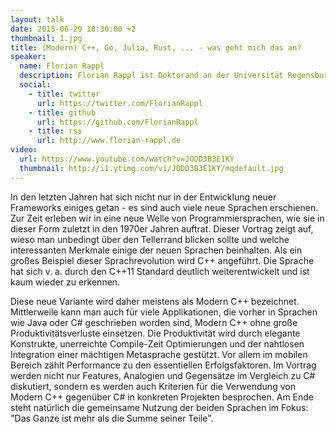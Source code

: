 ```yaml
---
layout: talk
date: 2015-06-29 18:30:00 +2
thumbnail: 1.jpg
title: (Modern) C++, Go, Julia, Rust, ... - was geht mich das an?
speaker:
  name: Florian Rappl
  description: Florian Rappl ist Doktorand an der Universität Regensburg und promoviert in der theoretischen Physik. Neben High Performance Computing und Webentwicklung ist er auch im Bereich Cliententwicklung unterwegs. An der Universität Regensburg hält Florian regelmäßig Vorlesungen zu den Themen "Programmierung mit C#", "Webapplications mit HTML5, CSS3 und JavaScript" und "Software Design Patterns". Florian ist Microsoft MVP im Bereich Visual C# und CodeProject MVP. 
  social:
    - title: twitter
      url: https://twitter.com/FlorianRappl
    - title: github
      url: https://github.com/FlorianRappl
    - title: rss
      url: http://www.florian-rappl.de
video:
  url: https://www.youtube.com/watch?v=JODD3B3E1KY
  thumbnail: http://i1.ytimg.com/vi/JODD3B3E1KY/mqdefault.jpg
---
```

In den letzten Jahren hat sich nicht nur in der Entwicklung neuer Frameworks einiges getan - es sind auch viele neue Sprachen erschienen. Zur Zeit erleben wir in eine neue Welle von Programmiersprachen, wie sie in dieser Form zuletzt in den 1970er Jahren auftrat. Dieser Vortrag zeigt auf, wieso man unbedingt über den Tellerrand blicken sollte und welche interessanten Merkmale einige der neuen Sprachen beinhalten. Als ein großes Beispiel dieser Sprachrevolution wird C++ angeführt. Die Sprache hat sich v. a. durch den C++11 Standard deutlich weiterentwickelt und ist kaum wieder zu erkennen. 

Diese neue Variante wird daher meistens als Modern C++ bezeichnet. Mittlerweile kann man auch für viele Applikationen, die vorher in Sprachen wie Java oder C# geschrieben worden sind, Modern C++ ohne große Produktivitätsverluste einsetzen. Die Produktivität wird durch elegante Konstrukte, unerreichte Compile-Zeit Optimierungen und der nahtlosen Integration einer mächtigen Metasprache gestützt. Vor allem im mobilen Bereich zählt Performance zu den essentiellen Erfolgsfaktoren. Im Vortrag werden nicht nur Features, Analogien und Gegensätze im Vergleich zu C# diskutiert, sondern es werden auch Kriterien für die Verwendung von Modern C++ gegenüber C# in konkreten Projekten besprochen. Am Ende steht natürlich die gemeinsame Nutzung der beiden Sprachen im Fokus: "Das Ganze ist mehr als die Summe seiner Teile". 